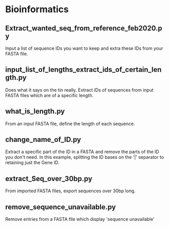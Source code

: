 # Bioinformatics

## Extract_wanted_seq_from_reference_feb2020.py

Input a list of sequence IDs you want to keep and extra these IDs from your FASTA file.

## input_list_of_lengths_extract_ids_of_certain_length.py

Does what it says on the tin really. Extract IDs of sequences from input FASTA files which are of a specific length. 

## what_is_length.py

From an input FASTA file, define the length of each sequence. 

## change_name_of_ID.py

Extract a specific part of the ID in a FASTA and remove the parts of the ID you don't need. 
In this example, splitting the ID bases on the '|' separator to retaining just the Gene ID. 

## extract_Seq_over_30bp.py

From imported FASTA files, export sequences over 30bp long.

## remove_sequence_unavailable.py

Remove entries from a FASTA file which display 'sequence unavailable'  


